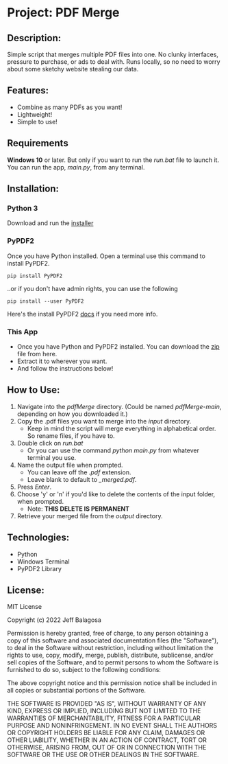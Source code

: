 # Project: PDF Merge

## Description:

Simple script that merges multiple PDF files into one. No clunky interfaces, pressure to purchase, or ads to deal with. Runs locally, so no need to worry about some sketchy website stealing our data.

## Features:

- Combine as many PDFs as you want!
- Lightweight!
- Simple to use!

## Requirements

**Windows 10** or later. But only if you want to run the _run.bat_ file to launch it. You can run the app, _main.py_, from any terminal.

## Installation:

### Python 3

Download and run the [installer](https://www.python.org/downloads/)

### PyPDF2

Once you have Python installed. Open a terminal use this command to install PyPDF2.

```
pip install PyPDF2
```

..or if you don't have admin rights, you can use the following

```
pip install --user PyPDF2
```

Here's the install PyPDF2 [docs](https://pypdf2.readthedocs.io/en/latest/user/installation.html) if you need more info.

### This App

- Once you have Python and PyPDF2 installed. You can download the [zip](https://github.com/jeffbalagosa/pdfMerge/archive/refs/heads/main.zip) file from here.
- Extract it to wherever you want.
- And follow the instructions below!

## How to Use:

1. Navigate into the _pdfMerge_ directory. (Could be named _pdfMerge-main_, depending on how you downloaded it.)
2. Copy the .pdf files you want to merge into the _input_ directory.
   - Keep in mind the script will merge everything in alphabetical order. So rename files, if you have to.
3. Double click on _run.bat_
   - Or you can use the command _python main.py_ from whatever terminal you use.
4. Name the output file when prompted.
   - You can leave off the _.pdf_ extension.
   - Leave blank to default to _\_merged.pdf_.
5. Press _Enter_.
6. Choose 'y' or 'n' if you'd like to delete the contents of the input folder, when prompted.
   - Note: **THIS DELETE IS PERMANENT**
7. Retrieve your merged file from the _output_ directory.

## Technologies:

- Python
- Windows Terminal
- PyPDF2 Library

## License:

MIT License

Copyright (c) 2022 Jeff Balagosa

Permission is hereby granted, free of charge, to any person obtaining a copy
of this software and associated documentation files (the "Software"), to deal
in the Software without restriction, including without limitation the rights
to use, copy, modify, merge, publish, distribute, sublicense, and/or sell
copies of the Software, and to permit persons to whom the Software is
furnished to do so, subject to the following conditions:

The above copyright notice and this permission notice shall be included in all
copies or substantial portions of the Software.

THE SOFTWARE IS PROVIDED "AS IS", WITHOUT WARRANTY OF ANY KIND, EXPRESS OR
IMPLIED, INCLUDING BUT NOT LIMITED TO THE WARRANTIES OF MERCHANTABILITY,
FITNESS FOR A PARTICULAR PURPOSE AND NONINFRINGEMENT. IN NO EVENT SHALL THE
AUTHORS OR COPYRIGHT HOLDERS BE LIABLE FOR ANY CLAIM, DAMAGES OR OTHER
LIABILITY, WHETHER IN AN ACTION OF CONTRACT, TORT OR OTHERWISE, ARISING FROM,
OUT OF OR IN CONNECTION WITH THE SOFTWARE OR THE USE OR OTHER DEALINGS IN THE
SOFTWARE.
